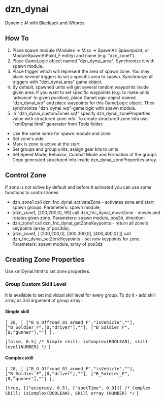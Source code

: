 # dzn_dynai

Dynamic AI with Blackjack and Whores
## How To

1. Place spawn module (Modules -> Misc -> SpawnAI: Spawnpoint, or ModuleSpawnAIPoint_F entity) and name (e.g. "dzn_zone1").
2. Place GameLogic object named "dzn_dynai_area". Synchronize it with spawn module.
3. Place trigger which will represent the area of spawn zone. You may place several triggers to set a specific area to spawn. Synchronize all triggers with "dzn_dynai_area" game object. 
4. By default, spawned units will get several random waypoints inside given area. If you want to set specific waypoints (e.g. to make units 'advance' to given position), place GameLogic object named "dzn_dynai_wp" and place waypoints for this GameLogic object. Then synchronize "dzn_dynai_wp"-gamelogic with spawn module.
5. In "dzn_dynai_customZones.sqf" specify dzn_dynai_zoneProperties value with structured zone info. To create structured zone info use "xmlDynai.html" generator from Tools folder.
  - Use the same name for spawn module and zone
  - Set zone's side
  - Mark is zone is active at the start
  - Set groups and group units, assign gear kits to units
  - Set Speed Mode, Behavior, Combat Mode and Formation of the groups
Copy generated structured info inside dzn_dynai_zoneProperties array.

## Control Zone
If zone is not active by default and before it activated you can use some functions to control zones:
  - dzn_zone1 call dzn_fnc_dynai_activateZone - activates zone and start spawn groups. Parameters: spawn module;
  - [dzn_zone1, [200,200,0], 90] call dzn_fnc_dynai_moveZone - moves and rotates given zone. Parameters: spawn module, pos3d, direction;
  - dzn_zone1 call dzn_fnc_dynai_getZoneKeypoints - return all zone's keypoints (array of pos3ds);
  - [dzn_zone1, [ [200,200,0], [300,300,0], [400,400,0] ]] call dzn_fnc_dynai_setZoneKeypoints - set new keypoints for zone. Parameters: spawn module, array of pos3ds

## Creating Zone Properties
Use xmlDynai.html to set zone properties.

### Group Custom Skill Level
It is available to set individual skill level for every group. To do it - add skill array as 3rd argument of group array:

<h4>Simple skill</h4>
<tt>[
  28,
  [
	  ["B_G_Offroad_01_armed_F","isVehicle",""],
	  ["B_Soldier_F",[0,"driver"],""],
	  ["B_Soldier_F",[0,"gunner"],""]
  ],</tt>
  
  <tt>[false, 0.5] /* Simple skill: isComplex(BOOLEAN), skill level(NUMBER)  */</tt>
<tt>]</tt>
<h4>Complex skill</h4>
<tt>[
  28,
  [
	  ["B_G_Offroad_01_armed_F","isVehicle",""],
	  ["B_Soldier_F",[0,"driver"],""],
	  ["B_Soldier_F",[0,"gunner"],""]
  ],</tt>
  
  <tt>[true, [["accuracy, 0.5], ["spotTime", 0.9]]] /* Complex Skill: isComplex(BOOLEAN), Skill array (NUMBER) */</tt>
<tt>]</tt>
